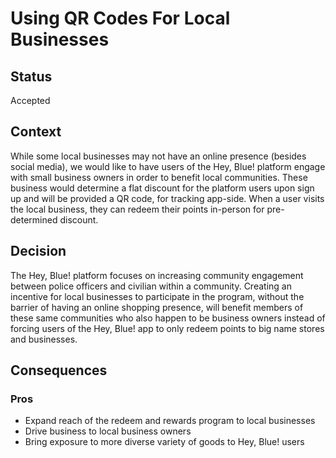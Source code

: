 # Using QR Codes For Local Businesses

## Status
Accepted

## Context
While some local businesses may not have an online presence (besides social media), we would like to have users of the Hey, Blue! platform engage with small business owners in order to benefit local communities. These business would determine a flat discount for the platform users upon sign up and will be provided a QR code, for tracking app-side. When a user visits the local business, they can redeem their points in-person for pre-determined discount.

## Decision
The Hey, Blue! platform focuses on increasing community engagement between police officers and civilian within a community. Creating an incentive for local businesses to participate in the program, without the barrier of having an online shopping presence, will benefit members of these same communities who also happen to be business owners instead of forcing users of the Hey, Blue! app to only redeem points to big name stores and businesses.

## Consequences

### Pros
- Expand reach of the redeem and rewards program to local businesses
- Drive business to local business owners
- Bring exposure to more diverse variety of goods to Hey, Blue! users
